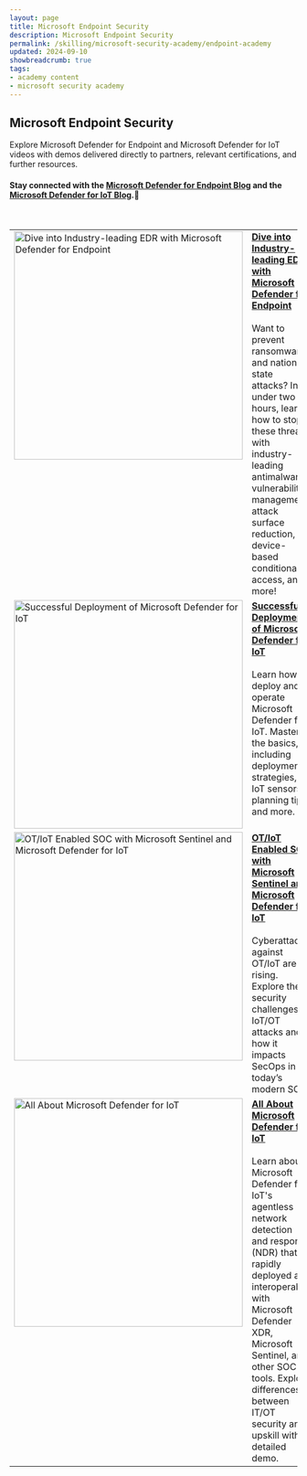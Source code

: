 ```yaml
---
layout: page
title: Microsoft Endpoint Security
description: Microsoft Endpoint Security
permalink: /skilling/microsoft-security-academy/endpoint-academy
updated: 2024-09-10
showbreadcrumb: true
tags: 
- academy content
- microsoft security academy
---
```


## Microsoft Endpoint Security
Explore Microsoft Defender for Endpoint and Microsoft Defender for IoT videos with demos delivered directly to partners, relevant certifications, and further resources.

#### Stay connected with the [Microsoft Defender for Endpoint Blog](https://techcommunity.microsoft.com/t5/microsoft-defender-for-endpoint/bg-p/MicrosoftDefenderATPBlog) and the [Microsoft Defender for IoT Blog](https://techcommunity.microsoft.com/t5/microsoft-defender-for-iot-blog/bg-p/MicrosoftDefenderIoTBlog).🔗


<div>&nbsp;</div>


<table>
  <tr style="vertical-align:top">
    <td><a href="https://youtu.be/PfLww62IeyE"><img src="https://img.youtube.com/vi/PfLww62IeyE/maxresdefault.jpg" alt="Dive into Industry-leading EDR with Microsoft Defender for Endpoint" width="400" height="400"></a></td>
    <td><a href="https://youtu.be/PfLww62IeyE"><b>Dive into Industry-leading EDR with Microsoft Defender for Endpoint</b></a><br><br>Want to prevent ransomware and nation-state attacks? In under two hours, learn how to stop these threats with industry-leading antimalware, vulnerability management, attack surface reduction, device-based conditional access, and more!</td>
  </tr>
  <tr style="vertical-align:top">
    <td><a href="https://youtu.be/iwEAHiN6BOI"><img src="https://img.youtube.com/vi/iwEAHiN6BOI/maxresdefault.jpg" alt="Successful Deployment of Microsoft Defender for IoT" width="400" height="400"></a></td>
    <td><a href="https://youtu.be/iwEAHiN6BOI"><b>Successful Deployment of Microsoft Defender for IoT</b></a><br><br>Learn how to deploy and operate Microsoft Defender for IoT. Master the basics, including deployment strategies, IoT sensors, planning tips, and more.</td>
  </tr>
  <tr style="vertical-align:top">
    <td><a href="https://youtu.be/1wBIO2g7vcM"><img src="https://img.youtube.com/vi/1wBIO2g7vcM/maxresdefault.jpg" alt="OT/IoT Enabled SOC with Microsoft Sentinel and Microsoft Defender for IoT" width="400" height="400"></a></td>
    <td><a href="https://youtu.be/1wBIO2g7vcM"><b>OT/IoT Enabled SOC with Microsoft Sentinel and Microsoft Defender for IoT</b></a><br><br>Cyberattacks against OT/IoT are rising. Explore the security challenges of IoT/OT attacks and how it impacts SecOps in today’s modern SOC.</td>
 </tr>
  <tr style="vertical-align:top">
    <td><a href="https://youtu.be/-j9qj-JfN98"><img src="https://img.youtube.com/vi/-j9qj-JfN98/maxresdefault.jpg" alt="All About Microsoft Defender for IoT" width="400" height="400"></a></td>
    <td><a href="https://youtu.be/-j9qj-JfN98"><b>All About Microsoft Defender for IoT</b></a><br><br>Learn about Microsoft Defender for IoT's agentless network detection and response (NDR) that is rapidly deployed and interoperable with Microsoft Defender XDR, Microsoft Sentinel, and other SOC tools. Explore differences between IT/OT security and upskill with a detailed demo.</td>
  </tr>